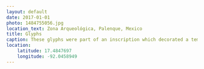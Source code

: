 ```yaml
---
layout: default
date: 2017-01-01
photo: 1484755056.jpg
location_text: Zona Arqueológica, Palenque, Mexico
title: Glyphs
caption: These glyphs were part of an inscription which decorated a temple.
location:
    latitude: 17.4847697
    longitude: -92.0458949
---
```

